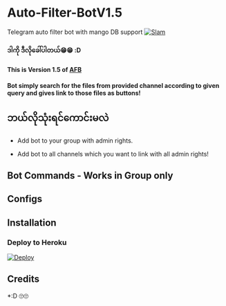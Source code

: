 # Auto-Filter-BotV1.5
Telegram auto filter bot with mango DB support
[![Slam](https://telegra.ph/file/9da357f1ca8689e509545.jpg)](https://t.me/nas0055)


#### ဒါကို ဒီလိုခေါ်ပါတယ်😁😁 :D
#### This is Version 1.5 of [AFB](https://github.com/yash-dk/TorToolkit-Telegram)
#### Bot simply search for the files from provided channel according to given query and gives link to those files as buttons!

## ဘယ်လိုသုံးရင်ကောင်းမလဲ
* Add bot to your group with admin rights.

* Add bot to all channels which you want to link with all admin rights!

## Bot Commands - Works in Group only

## Configs


## Installation

### Deploy to Heroku
[![Deploy](https://www.herokucdn.com/deploy/button.svg)](https://heroku.com/deploy?template=https://github.com/Mafia58/Auto-Filter-BotV1.0)

## Credits

*:D 🙄🙄


